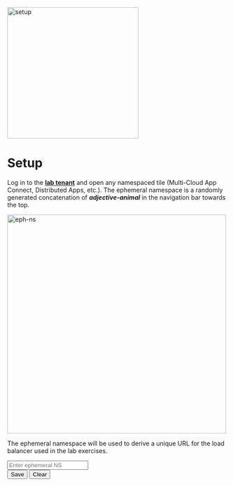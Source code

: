 <div href="/" class="d-flex align-items-center pb-3 mb-3 link-dark text-decoration-none">
    <img src="/static/setup.png" width="300px" height="auto" alt="setup">
</div>

# **Setup**

<div href="/" class="d-flex align-items-center pb-3 mb-3 link-dark text-decoration-none border-bottom"></div>

Log in to the <strong><a href="https://f5-xc-lab-mcn.console.ves.volterra.io/" target="_blank">lab tenant</a></strong> and open any namespaced tile (Multi-Cloud App Connect, Distributed Apps, etc.). The ephemeral namespace is a randomly generated concatenation of <strong><i>adjective-animal</i></strong> in the navigation bar towards the top.

<img src="/static/eph-ns.png" width="500px" height="auto" class="rounded" alt="eph-ns"/>


The ephemeral namespace will be used to derive a unique URL for the load balancer used in the lab exercises.

<form id="setupForm" action="/setup" method="post">
    <div class="mb-3">
        <label for="ENInput" class="form-label"></label>
        <input type="text" class="form-control" id="ENInput" name="eph_ns" placeholder="Enter ephemeral NS">
    </div>
    <button type="submit" name="action" value="save" class="btn btn-primary">Save</button>
    <button type="button" onclick="clearCookie()" class="btn btn-danger">Clear</button>
</form>
<script>
function clearCookie() {
    var form = document.getElementById('setupForm');
    var input = document.getElementById('ENInput');
    input.value = ''; 
    var hiddenInput = document.createElement('input');
    hiddenInput.type = 'hidden';
    hiddenInput.name = 'action';
    hiddenInput.value = 'clear';
    form.appendChild(hiddenInput);
    form.submit();
}
</script>

